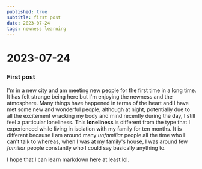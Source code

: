 ```yaml
---
published: true
subtitle: first post
date: 2023-07-24
tags: newness learning
---
```


# 2023-07-24
### First post
I'm in a new city and am meeting new people for the first time in a long time. It has felt strange being here but I'm enjoying the newness and the atmosphere. Many things have happened in terms of the heart and I have met some new and wonderful people, although at night, potentially due to all the excitement wracking my body and mind recently during the day, I still feel a particular loneliness. This **loneliness** is different from the type that I experienced while living in isolation with my family for ten months. It is different because I am around many *unfamiliar* people all the time who I can't talk to whereas, when I was at my family's house, I was around few *familiar* people constantly who I could say basically anything to. 

I hope that I can learn markdown here at least lol. 